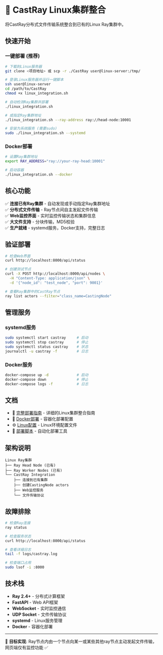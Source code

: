 # 🚀 CastRay Linux集群整合

将CastRay分布式文件传输系统整合到已有的Linux Ray集群中。

## 快速开始

### 一键部署 (推荐)

```bash
# 下载到Linux服务器
git clone <项目地址> 或 scp -r ./CastRay user@linux-server:/tmp/

# 登录Linux服务器并运行一键脚本
ssh user@linux-server
cd /path/to/CastRay
chmod +x linux_integration.sh

# 自动检测Ray集群并部署
./linux_integration.sh

# 或指定Ray集群地址
./linux_integration.sh --ray-address ray://head-node:10001

# 安装为系统服务 (需要sudo)
sudo ./linux_integration.sh --systemd
```

### Docker部署

```bash
# 设置Ray集群地址
export RAY_ADDRESS="ray://your-ray-head:10001"

# 启动容器
./linux_integration.sh --docker
```

## 核心功能

✅ **连接已有Ray集群** - 自动发现或手动指定Ray集群地址  
✅ **分布式文件传输** - Ray节点间自主发起文件传输  
✅ **Web监控界面** - 实时监控传输状态和集群信息  
✅ **大文件支持** - 分块传输，MD5校验  
✅ **生产就绪** - systemd服务，Docker支持，完整日志  

## 验证部署

```bash
# 检查Web界面
curl http://localhost:8000/api/status

# 创建测试节点
curl -X POST http://localhost:8000/api/nodes \
  -H "Content-Type: application/json" \
  -d '{"node_id": "test_node", "port": 9001}'

# 查看Ray集群中的CastRay节点
ray list actors --filter="class_name=CastingNode"
```

## 管理服务

### systemd服务

```bash
sudo systemctl start castray     # 启动
sudo systemctl stop castray      # 停止  
sudo systemctl status castray    # 状态
journalctl -u castray -f         # 日志
```

### Docker服务

```bash
docker-compose up -d             # 启动
docker-compose down              # 停止
docker-compose logs -f           # 日志
```

## 文档

- 📖 [完整部署指南](INTEGRATION_GUIDE.md) - 详细的Linux集群整合指南
- 🐳 [Docker部署](docker-compose.yml) - 容器化部署配置  
- ⚙️ [Linux配置](config_linux.json) - Linux环境配置文件
- 🔧 [部署脚本](deploy_scripts/) - 自动化部署工具

## 架构说明

```
Linux Ray集群
├── Ray Head Node (已有)
├── Ray Worker Nodes (已有)  
└── CastRay Integration
    ├── 连接到已有集群
    ├── 创建CastingNode actors
    ├── Web监控服务
    └── 文件传输协议
```

## 故障排除

```bash
# 检查Ray连接
ray status

# 检查服务状态  
curl http://localhost:8000/api/status

# 查看详细日志
tail -f logs/castray.log

# 检查端口占用
sudo lsof -i :8000
```

## 技术栈

- **Ray 2.4+** - 分布式计算框架
- **FastAPI** - Web API框架  
- **WebSocket** - 实时监控通信
- **UDP Socket** - 文件传输协议
- **systemd** - Linux服务管理
- **Docker** - 容器化部署

---

🎯 **目标实现**: Ray节点内由一个节点向某一或某些其他ray节点主动发起文件传输，网页端仅有监控功能 ✅
